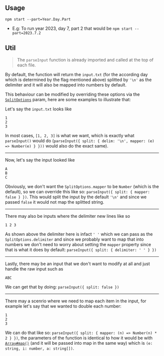 ## Usage

```
npm start --part=Year.Day.Part
```

- E.g: To run year 2023, day 7, part 2 that would be `npm start --part=2023.7.2`

## Util

> The `parseInput` function is already imported and called at the top of each file.

By default, the function will return the `input.txt` (for the according day which is determined by the flag mentioned above) splitted by `'\n'` as the delimiter and it will also be mapped into numbers by default.

This behaviour can be modified by overriding these options via the [`SplitOptions`](https://github.com/izexi/aoc-ts-template/blob/master/src/util/index.ts#L3-L11) param, here are some examples to illustrate that:

Let's say the `input.txt` looks like

```
1
2
3
```

In most cases, `[1, 2, 3]` is what we want, which is exactly what `parseInput()` would do (`parseInput({ split: { delim: '\n', mapper: (e) => Number(e) } }))` would also do the exact same).

---

Now, let's say the input looked like

```
A
B
C
```

Obviously, we don't want the `SplitOptions.mapper` to be `Number` (which is the default), so we can override this like so: `parseInput({ split: { mapper: false } })`. This would split the input by the default `'\n'` and since we passed `false` it would not map the splitted string.

---

There may also be inputs where the delimiter new lines like so

```
1 2 3
```

As shown above the delimiter here is infact `' '` which we can pass as the `SplitOptions.delimiter` and since we probably want to map that into numbers we don't need to worry about setting the `mapper` property since that is what it does by default: `parseInput({ split: { delimiter: ' ' } })`

---

Lastly, there may be an input that we don't want to modify at all and just handle the raw input such as

```
ABC
```

We can get that by doing: `parseInput({ split: false })`

---

There may a scenrio where we need to map each item in the input, for example let's say that we wanted to double each number:

```
1
2
3
```

We can do that like so: `parseInput({ split: { mapper: (n) => Number(n) * 2 } })`, the parameters of the function is identical to how it would be with [`Array#map()`](https://developer.mozilla.org/en-US/docs/Web/JavaScript/Reference/Global_Objects/Array/map#Syntax) (and it will be passed into map in the same way) which is `(e: string, i: number, a: string[])`.
